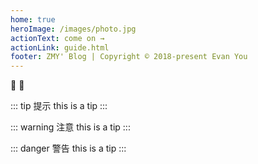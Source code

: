 ```yaml
---
home: true
heroImage: /images/photo.jpg
actionText: come on →
actionLink: guide.html
footer: ZMY' Blog | Copyright © 2018-present Evan You
---
```


:tada: :100:

::: tip 提示
this is a tip
:::

::: warning 注意
this is a tip
:::

::: danger 警告
this is a tip
:::
